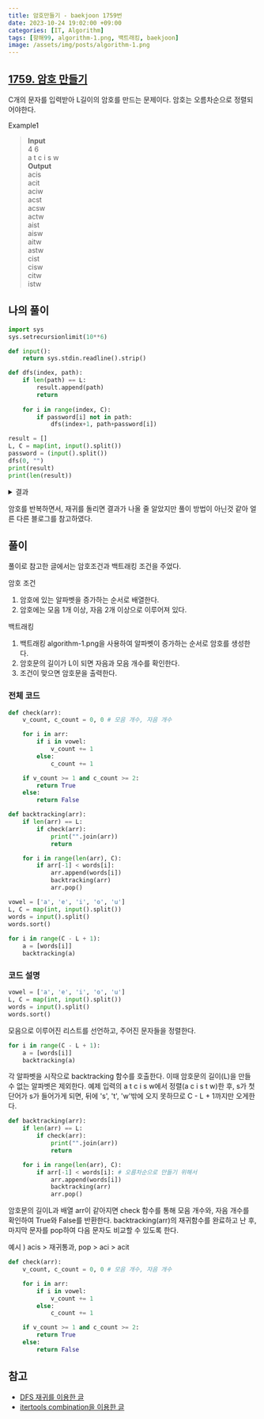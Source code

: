 ```yaml
---
title: 암호만들기 - baekjoon 1759번
date: 2023-10-24 19:02:00 +09:00
categories: [IT, Algorithm]
tags: [항해99, algorithm-1.png, 백트래킹, baekjoon]
image: /assets/img/posts/algorithm-1.png
---
```


## [1759. 암호 만들기](https://www.acmicpc.net/problem/1759)

C개의 문자를 입력받아 L길이의 암호를 만드는 문제이다. 암호는 오름차순으로 정렬되어야한다.

Example1
> **Input**    
4 6    
a t c i s w    
**Output**    
acis    
acit    
aciw    
acst    
acsw    
actw    
aist    
aisw    
aitw    
astw      
cist    
cisw    
citw    
istw    
    
    
## 나의 풀이

```python
import sys 
sys.setrecursionlimit(10**6) 

def input(): 
	return sys.stdin.readline().strip()

def dfs(index, path):
	if len(path) == L:
		result.append(path)
		return
	
	for i in range(index, C):
		if password[i] not in path:
		    dfs(index+1, path+password[i])

result = []
L, C = map(int, input().split())
password = (input().split())
dfs(0, "")
print(result)
print(len(result))
```

<details>
	<summary>결과 </summary>

<div>
	
> ['acis', 'aciw', 'acsi', 'acsw', 'acwi', 'acws', 'aics', 'aicw', 'aisw', 'aiws', 'asci', 'ascw', 'asiw', 'aswi', 'atci', 'atcs', 'atcw', 'atis', 'atiw', 'atsi', 'atsw', 'atwi', 'atws', 'awci', 'awcs', 'awis', 'awsi', 'cisw', 'ciws', 'csiw', 'cswi', 'ctis', 'ctiw', 'ctsi', 'ctsw', 'ctwi', 'ctws', 'cwis', 'cwsi', 'icsw', 'icws', 'iscw', 'itcs', 'itcw', 'itsw', 'itws', 'iwcs', 'sciw', 'scwi', 'sicw', 'stci', 'stcw', 'stiw', 'stwi', 'swci', 'tcis', 'tciw', 'tcsi', 'tcsw', 'tcwi', 'tcws', 'tics', 'ticw', 'tisw', 'tiws', 'tsci', 'tscw', 'tsiw', 'tswi', 'twci', 'twcs', 'twis', 'twsi', 'wcis', 'wcsi', 'wics', 'wsci', 'wtci', 'wtcs', 'wtis', 'wtsi']


</div>
</details>


암호를 반복하면서, 재귀를 돌리면 결과가 나올 줄 알았지만 풀이 방법이 아닌것 같아 얼른 다른 블로그를 참고하였다.

## 풀이

풀이로 참고한 글에서는 암호조건과 백트래킹 조건을 주었다.

암호 조건
1. 암호에 있는 알파벳을 증가하는 순서로 배열한다.
2. 암호에는 모음 1개 이상, 자음 2개 이상으로 이루어져 있다.

백트래킹
1. 백트래킹 algorithm-1.png을 사용하여 알파벳이 증가하는 순서로 암호를 생성한다.
2. 암호문의 길이가 L이 되면 자음과 모음 개수를 확인한다.
3. 조건이 맞으면 암호문을 출력한다.

### 전체 코드

```python
def check(arr):
    v_count, c_count = 0, 0 # 모음 개수, 자음 개수

    for i in arr:
        if i in vowel:
            v_count += 1
        else:
            c_count += 1

    if v_count >= 1 and c_count >= 2:
        return True
    else:
        return False

def backtracking(arr):
    if len(arr) == L:
        if check(arr):
            print("".join(arr))
            return

    for i in range(len(arr), C):
        if arr[-1] < words[i]:
            arr.append(words[i])
            backtracking(arr)
            arr.pop()

vowel = ['a', 'e', 'i', 'o', 'u']
L, C = map(int, input().split())
words = input().split()
words.sort() 		
			
for i in range(C - L + 1):
    a = [words[i]]
    backtracking(a)
```

### 코드 설명

```python
vowel = ['a', 'e', 'i', 'o', 'u']
L, C = map(int, input().split())
words = input().split()
words.sort() 	
```
모음으로 이루어진 리스트를 선언하고, 주어진 문자들을 정렬한다.

```python
for i in range(C - L + 1):
    a = [words[i]]
    backtracking(a)
```
각 알파벳을 시작으로 backtracking 함수를 호출한다.
이때 암호문의 길이(L)을 만들 수 없는 알파벳은 제외한다.
예제 입력의 a t c i s w에서 정렬(a c i s t w)한 후, s가 첫 단어가 s가 들어가게 되면, 뒤에 's', 't', 'w'밖에 오지 못하므로 C - L + 1까지만 오게한다.

```python
def backtracking(arr):
    if len(arr) == L:
        if check(arr):
            print("".join(arr))
            return

    for i in range(len(arr), C):
        if arr[-1] < words[i]: # 오름차순으로 만들기 위해서
            arr.append(words[i])
            backtracking(arr)
            arr.pop()
```
암호문의 길이L과 배열 arr이 같아지면 check 함수를 통해 모음 개수와, 자음 개수를 확인하여 True와 False를 반환한다.
backtracking(arr)의 재귀함수를 완료하고 난 후, 마지막 문자를 pop하여 다음 문자도 비교할 수 있도록 한다.

예시 )  acis > 재귀통과, pop > aci > acit

```python
def check(arr):
    v_count, c_count = 0, 0 # 모음 개수, 자음 개수

    for i in arr:
        if i in vowel:
            v_count += 1
        else:
            c_count += 1

    if v_count >= 1 and c_count >= 2:
        return True
    else:
        return False
```


## 참고
+ [DFS 재귀를 이용한 글](https://aia1235.tistory.com/71)
+ [itertools combination을 이용한 글](https://jshong1125.tistory.com/16)

